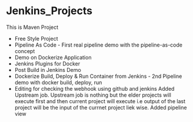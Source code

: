 # Jenkins_Projects

This is Maven Project

- Free Style Project
- Pipeline As Code - First real pipeline demo with the pipeline-as-code concept
- Demo on Dockerize Application
- Jenkins Plugins for Docker
- Post Build in Jenkins Demo
- Dockerize Build, Deploy & Run Container from Jenkins - 2nd Pipeline demo with docker build, deploy, run
- Editing for checking the webhook using github and jenkins
Added Upstream job. Upstream job is nothing but the elder projects will execute first and then current project will execute i.e output of the last project will be the input of the currnet project liek wise.
Added pipeline view
